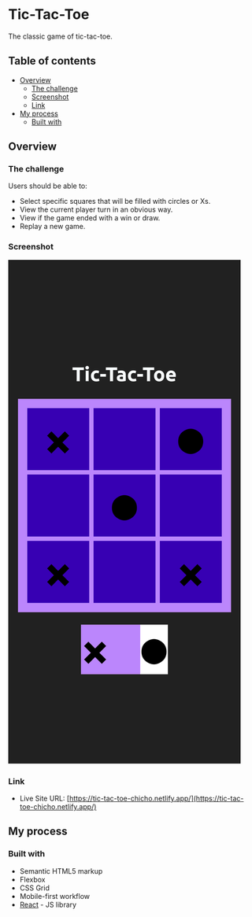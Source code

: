 # Tic-Tac-Toe

The classic game of tic-tac-toe.

## Table of contents

- [Overview](#overview)
  - [The challenge](#the-challenge)
  - [Screenshot](#screenshot)
  - [Link](#links)
- [My process](#my-process)
  - [Built with](#built-with)


## Overview

### The challenge

Users should be able to:

- Select specific squares that will be filled with circles or Xs.
- View the current player turn in an obvious way.
- View if the game ended with a win or draw.
- Replay a new game.


### Screenshot

![tic-tac-toe](./screenshots/tic-tac-toe.png)

### Link

- Live Site URL: [https://tic-tac-toe-chicho.netlify.app/](https://tic-tac-toe-chicho.netlify.app/)


## My process

### Built with

- Semantic HTML5 markup
- Flexbox
- CSS Grid
- Mobile-first workflow
- [React](https://reactjs.org/) - JS library